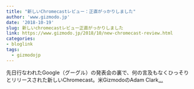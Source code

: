 ```yaml
---
title: "新しいChromecastレビュー：正直がっかりしました"
author: 'www.gizmodo.jp'
date: '2018-10-19'
slug: 新しいchromecastレビュー正直がっかりしました
link: https://www.gizmodo.jp/2018/10/new-chromecast-review.html
categories:
- bloglink
tags:
  - gizmodojp
---
```


先日行なわれたGoogle（グーグル）の発表会の裏で、何の言及もなくひっそりとリリースされた新しいChromecast。米GizmodoのAdam Clark[... <i class="fas fa-external-link-alt"></i>](https://www.gizmodo.jp/2018/10/new-chromecast-review.html)


